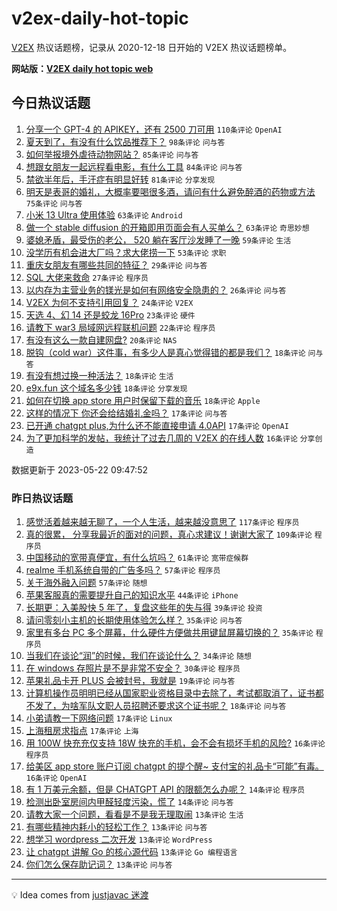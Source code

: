 # v2ex-daily-hot-topic

[V2EX](https://www.v2ex.com/) 热议话题榜，记录从 2020-12-18 日开始的 V2EX 热议话题榜单。

**网站版：[V2EX daily hot topic web](https://boojack.github.io/v2ex-daily-hot-topic-web/)**

## 今日热议话题

<!-- TODAY BEGIN -->

1. [分享一个 GPT-4 的 APIKEY，还有 2500 刀可用](https://www.v2ex.com/t/941797) `110条评论` `OpenAI`
1. [夏天到了，有没有什么饮品推荐下？](https://www.v2ex.com/t/941827) `98条评论` `问与答`
1. [如何举报境外虐待动物网站？](https://www.v2ex.com/t/941832) `85条评论` `问与答`
1. [想跟女朋友一起远程看电影，有什么工具](https://www.v2ex.com/t/941840) `84条评论` `问与答`
1. [禁欲半年后，手汗症有明显好转](https://www.v2ex.com/t/941894) `81条评论` `分享发现`
1. [明天是表哥的婚礼，大概率要喝很多酒，请问有什么避免醉酒的药物或方法](https://www.v2ex.com/t/941920) `75条评论` `问与答`
1. [小米 13 Ultra 使用体验](https://www.v2ex.com/t/941851) `63条评论` `Android`
1. [做一个 stable diffusion 的开箱即用页面会有人买单么？](https://www.v2ex.com/t/941872) `63条评论` `奇思妙想`
1. [婆媳矛盾，最受伤的老公， 520 躺在客厅沙发睡了一晚](https://www.v2ex.com/t/941970) `59条评论` `生活`
1. [没学历有机会进大厂吗？求大佬捞一下](https://www.v2ex.com/t/941836) `53条评论` `求职`
1. [重庆女朋友有哪些共同的特征？](https://www.v2ex.com/t/941823) `29条评论` `问与答`
1. [SQL 大佬来救命](https://www.v2ex.com/t/941922) `27条评论` `程序员`
1. [以内存为主营业务的镁光是如何有网络安全隐患的？](https://www.v2ex.com/t/941941) `26条评论` `问与答`
1. [V2EX 为何不支持引用回复？](https://www.v2ex.com/t/941837) `24条评论` `V2EX`
1. [天选 4、幻 14 还是蛟龙 16Pro](https://www.v2ex.com/t/941806) `23条评论` `硬件`
1. [请教下 war3 局域网远程联机问题](https://www.v2ex.com/t/941856) `22条评论` `程序员`
1. [有没有这么一款自建网盘?](https://www.v2ex.com/t/941852) `20条评论` `NAS`
1. [脱钩（cold war）这件事，有多少人是真心觉得错的都是我们？](https://www.v2ex.com/t/942003) `18条评论` `问与答`
1. [有没有想过换一种活法？](https://www.v2ex.com/t/941993) `18条评论` `生活`
1. [e9x.fun 这个域名多少钱](https://www.v2ex.com/t/941873) `18条评论` `分享发现`
1. [如何在切换 app store 用户时保留下载的音乐](https://www.v2ex.com/t/941809) `18条评论` `Apple`
1. [这样的情况下 你还会给结婚礼金吗？](https://www.v2ex.com/t/941915) `17条评论` `问与答`
1. [已开通 chatgpt plus,为什么还不能直接申请 4.0API](https://www.v2ex.com/t/941814) `17条评论` `OpenAI`
1. [为了更加科学的发帖，我统计了过去几周的 V2EX 的在线人数](https://www.v2ex.com/t/941975) `16条评论` `分享创造`

数据更新于 2023-05-22 09:47:52

<!-- TODAY END -->

### 昨日热议话题

<!-- YESTERDAY BEGIN -->

1. [感觉活着越来越无聊了，一个人生活，越来越没意思了](https://www.v2ex.com/t/941697) `117条评论` `程序员`
1. [真的很累， 分享我最近的面对的问题，真心求建议！谢谢大家了](https://www.v2ex.com/t/941726) `109条评论` `程序员`
1. [中国移动的宽带真便宜，有什么坑吗？](https://www.v2ex.com/t/941695) `61条评论` `宽带症候群`
1. [realme 手机系统自带的广告多吗？](https://www.v2ex.com/t/941638) `57条评论` `程序员`
1. [关于海外融入问题](https://www.v2ex.com/t/941654) `57条评论` `随想`
1. [苹果客服真的需要提升自己的知识水平](https://www.v2ex.com/t/941680) `44条评论` `iPhone`
1. [长期更：入美股快 5 年了，复盘这些年的失与得](https://www.v2ex.com/t/941650) `39条评论` `投资`
1. [请问零刻小主机的长期使用体验怎么样？](https://www.v2ex.com/t/941632) `35条评论` `问与答`
1. [家里有多台 PC 多个屏幕，什么硬件方便做共用键鼠屏幕切换的？](https://www.v2ex.com/t/941633) `35条评论` `程序员`
1. [当我们在谈论“润”的时候，我们在谈论什么？](https://www.v2ex.com/t/941704) `34条评论` `随想`
1. [在 windows 存照片是不是非常不安全？](https://www.v2ex.com/t/941736) `30条评论` `程序员`
1. [苹果礼品卡开 PLUS 会被封号，我就是](https://www.v2ex.com/t/941723) `19条评论` `问与答`
1. [计算机操作员明明已经从国家职业资格目录中去除了，考试都取消了，证书都不发了，为啥军队文职人员招聘还要求这个证书呢？](https://www.v2ex.com/t/941682) `18条评论` `问与答`
1. [小弟请教一下网络问题](https://www.v2ex.com/t/941709) `17条评论` `Linux`
1. [上海租房求指点](https://www.v2ex.com/t/941669) `17条评论` `上海`
1. [用 100W 快充充仅支持 18W 快充的手机，会不会有损坏手机的风险?](https://www.v2ex.com/t/941742) `16条评论` `程序员`
1. [给美区 app store 账户订阅 chatgpt 的提个醒~ 支付宝的礼品卡“可能”有毒。](https://www.v2ex.com/t/941721) `16条评论` `OpenAI`
1. [有 1 万美元余额，但是 CHATGPT API 的限额怎么办呢？](https://www.v2ex.com/t/941780) `14条评论` `程序员`
1. [检测出卧室房间内甲醛轻度污染，慌了](https://www.v2ex.com/t/941672) `14条评论` `问与答`
1. [请教大家一个问题，看看是不是我无理取闹](https://www.v2ex.com/t/941771) `13条评论` `生活`
1. [有哪些精神内耗小的轻松工作？](https://www.v2ex.com/t/941739) `13条评论` `问与答`
1. [想学习 wordpress 二次开发](https://www.v2ex.com/t/941727) `13条评论` `WordPress`
1. [让 chatgpt 讲解 Go 的核心源代码](https://www.v2ex.com/t/941688) `13条评论` `Go 编程语言`
1. [你们怎么保存助记词？](https://www.v2ex.com/t/941664) `13条评论` `问与答`

<!-- YESTERDAY END -->

---

💡 Idea comes from [justjavac 迷渡](https://github.com/justjavac/)
